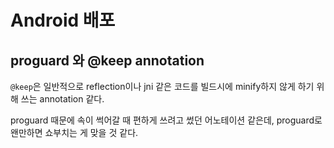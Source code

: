# Android 배포

## proguard 와 @keep annotation

`@keep`은 일반적으로 reflection이나 jni 같은 코드를 빌드시에 minify하지 않게 하기 위해 쓰는 annotation 같다.

proguard 때문에 속이 썩어갈 때 편하게 쓰려고 썼던 어노테이션 같은데, proguard로 왠만하면 쇼부치는 게 맞을 것 같다.
